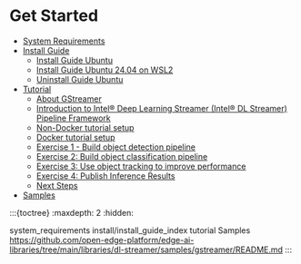 # Get Started

- [System Requirements](./system_requirements.md)
- [Install Guide](./install/install_guide_index.md)
  - [Install Guide Ubuntu](./install/install_guide_ubuntu.md)
  - [Install Guide Ubuntu 24.04 on WSL2](./install/install_guide_ubuntu_wsl2.md)
  - [Uninstall Guide Ubuntu](./install/uninstall_guide_ubuntu.md)
- [Tutorial](./tutorial.md)
  - [About GStreamer](./tutorial.md#about-gstreamer)
  - [Introduction to Intel® Deep Learning Streamer (Intel® DL Streamer) Pipeline Framework](./tutorial.md#introduction-to-deep-learning-streamer-pipeline-framework)
  - [Non-Docker tutorial setup](./tutorial.md#non-docker-tutorial-setup)
  - [Docker tutorial setup](./tutorial.md#docker-tutorial-setup)
  - [Exercise 1 - Build object detection pipeline](./tutorial.md#exercise-1-build-object-detection-pipeline)
  - [Exercise 2: Build object classification pipeline](./tutorial.md#exercise-2-build-object-classification-pipeline-object-classification)
  - [Exercise 3: Use object tracking to improve performance](./tutorial.md#exercise-3-use-object-tracking-to-improve-performance-object-tracking)
  - [Exercise 4: Publish Inference Results](./tutorial.md#exercise-4-publish-inference-results)
  - [Next Steps](./tutorial.md#additional-resources)
- [Samples](https://github.com/open-edge-platform/edge-ai-libraries/tree/main/libraries/dl-streamer/samples/gstreamer/README.md)


:::{toctree}
:maxdepth: 2
:hidden:

system_requirements
install/install_guide_index
tutorial
Samples <https://github.com/open-edge-platform/edge-ai-libraries/tree/main/libraries/dl-streamer/samples/gstreamer/README.md>
:::
